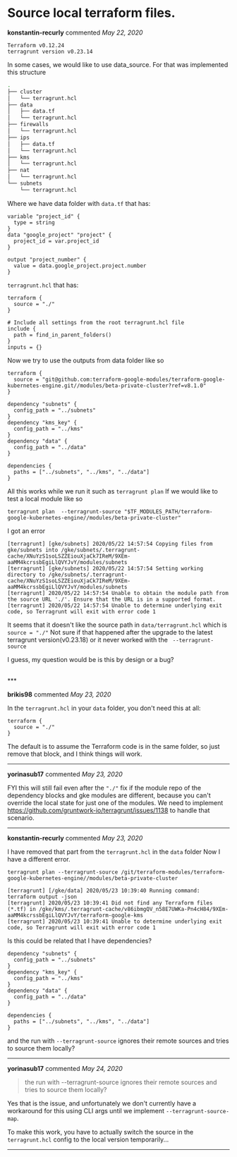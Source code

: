 # Source local terraform files.

**konstantin-recurly** commented *May 22, 2020*

```
Terraform v0.12.24
terragrunt version v0.23.14
```
In some cases, we would like to use data_source. 
For that was implemented this structure
```bash
.
├── cluster
│   └── terragrunt.hcl
├── data
│   ├── data.tf
│   └── terragrunt.hcl
├── firewalls
│   └── terragrunt.hcl
├── ips
│   ├── data.tf
│   └── terragrunt.hcl
├── kms
│   └── terragrunt.hcl
├── nat
│   └── terragrunt.hcl
└── subnets
    └── terragrunt.hcl
```
Where we have data folder with 
`data.tf` that has:
```hcl
variable "project_id" {
  type = string
}
data "google_project" "project" {
  project_id = var.project_id
}

output "project_number" {
  value = data.google_project.project.number
}
```
`terragrunt.hcl` that has: 
```hcl
terraform {
  source = "./"
}

# Include all settings from the root terragrunt.hcl file
include {
  path = find_in_parent_folders()
}
inputs = {}
```
Now we try to use the outputs from data folder like so
```hcl
terraform {
  source = "git@github.com:terraform-google-modules/terraform-google-kubernetes-engine.git//modules/beta-private-cluster?ref=v8.1.0"
}

dependency "subnets" {
  config_path = "../subnets"
}
dependency "kms_key" {
  config_path = "../kms"
}
dependency "data" {
  config_path = "../data"
}

dependencies {
  paths = ["../subnets", "../kms", "../data"]
}

```
All this works while we run it such as `terragrunt plan` 
If we would like to test a local module like so
```
terragrunt plan  --terragrunt-source "$TF_MODULES_PATH/terraform-google-kubernetes-engine//modules/beta-private-cluster"
``` 
I got an error
```
[terragrunt] [gke/subnets] 2020/05/22 14:57:54 Copying files from gke/subnets into /gke/subnets/.terragrunt-cache/XNuYzS1soLSZZEiouXjaCk7IReM/9XEm-aaMM4kcrssbEgiLlQVYJvY/modules/subnets
[terragrunt] [gke/subnets] 2020/05/22 14:57:54 Setting working directory to /gke/subnets/.terragrunt-cache/XNuYzS1soLSZZEiouXjaCk7IReM/9XEm-aaMM4kcrssbEgiLlQVYJvY/modules/subnets
[terragrunt] 2020/05/22 14:57:54 Unable to obtain the module path from the source URL './'. Ensure that the URL is in a supported format.
[terragrunt] 2020/05/22 14:57:54 Unable to determine underlying exit code, so Terragrunt will exit with error code 1
```
It seems that it doesn't like the source path in `data/terragrunt.hcl` which is `source = "./"`
Not sure if that happened after the upgrade to the latest terragrunt version(v0.23.18) or it never worked with the ` --terragrunt-source`

I guess, my question would be is this by design or a bug?

<br />
***


**brikis98** commented *May 23, 2020*

In the `terragrunt.hcl` in your `data` folder, you don't need this at all:

```
terraform {
  source = "./"
}
```

The default is to assume the Terraform code is in the same folder, so just remove that block, and I think things will work.
***

**yorinasub17** commented *May 23, 2020*

FYI this will still fail even after the `"./"` fix if the module repo of the dependency blocks and gke modules are different, because you can't override the local state for just one of the modules. We need to implement https://github.com/gruntwork-io/terragrunt/issues/1138 to handle that scenario.
***

**konstantin-recurly** commented *May 23, 2020*

I have removed that part from the `terragrunt.hcl` in the `data` folder
Now I have a different error.
```
terragrunt plan --terragrunt-source /git/terraform-modules/terraform-google-kubernetes-engine//modules/beta-private-cluster

[terragrunt] [/gke/data] 2020/05/23 10:39:40 Running command: terraform output -json
[terragrunt] 2020/05/23 10:39:41 Did not find any Terraform files (*.tf) in /gke/kms/.terragrunt-cache/v86ibmgQV_n58E7UWKa-Pn4cH84/9XEm-aaMM4kcrssbEgiLlQVYJvY/terraform-google-kms
[terragrunt] 2020/05/23 10:39:41 Unable to determine underlying exit code, so Terragrunt will exit with error code 1
```
Is this could be related that I have dependencies?
```hcl
dependency "subnets" {
  config_path = "../subnets"
}
dependency "kms_key" {
  config_path = "../kms"
}
dependency "data" {
  config_path = "../data"
}

dependencies {
  paths = ["../subnets", "../kms", "../data"]
}
```
and the run with `--terragrunt-source` ignores their remote sources and tries to source them locally? 
***

**yorinasub17** commented *May 24, 2020*

> the run with --terragrunt-source ignores their remote sources and tries to source them locally?

Yes that is the issue, and unfortunately we don't currently have a workaround for this using CLI args until we implement `--terragrunt-source-map`.

To make this work, you have to actually switch the source in the `terragrunt.hcl` config to the local version temporarily...
***

